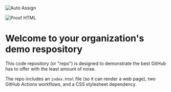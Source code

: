 ![Auto Assign](https://github.com/BusanItTeam/demo-repository/actions/workflows/auto-assign.yml/badge.svg)

![Proof HTML](https://github.com/BusanItTeam/demo-repository/actions/workflows/proof-html.yml/badge.svg)

# Welcome to your organization's demo respository
This code repository (or "repo") is designed to demonstrate the best GitHub has to offer with the least amount of noise.

The repo includes an `index.html` file (so it can render a web page), two GitHub Actions workflows, and a CSS stylesheet dependency.
